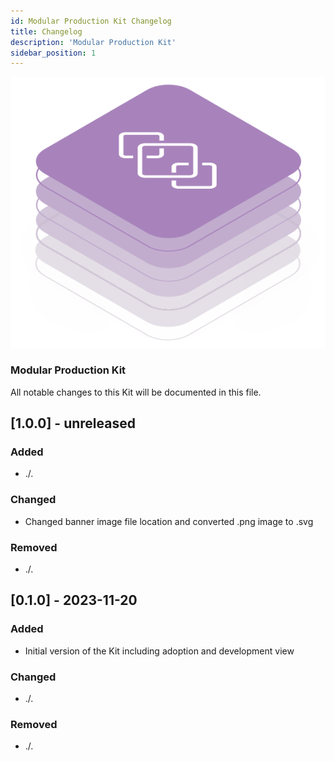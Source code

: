 ```yaml
---
id: Modular Production Kit Changelog
title: Changelog
description: 'Modular Production Kit'
sidebar_position: 1
---
```


![mp kit banner](/img/kit-icons/modular-production-kit-icon.svg)

### Modular Production Kit

All notable changes to this Kit will be documented in this file.

## [1.0.0] - unreleased

### Added

- ./.

### Changed

- Changed banner image file location and converted .png image to .svg

### Removed

- ./.

## [0.1.0] - 2023-11-20

### Added

- Initial version of the Kit including adoption and development view

### Changed

- ./.

### Removed

- ./.
